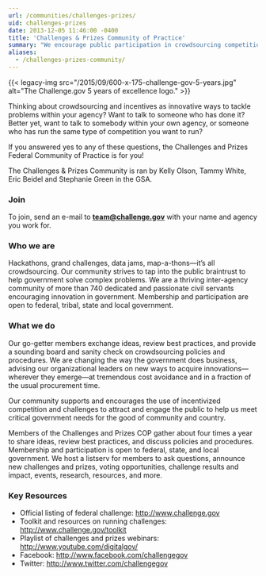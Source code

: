 ```yaml
---
url: /communities/challenges-prizes/
uid: challenges-prizes
date: 2013-12-05 11:46:00 -0400
title: 'Challenges & Prizes Community of Practice'
summary: "We encourage public participation in crowdsourcing competitions to find innovative government solutions."
aliases:
  - /challenges-prizes-community/
---
```


{{< legacy-img src="/2015/09/600-x-175-challenge-gov-5-years.jpg" alt="The Challenge.gov 5 years of excellence logo." >}}

Thinking about crowdsourcing and incentives as innovative ways to tackle problems within your agency? Want to talk to someone who has done it? Better yet, want to talk to somebody within your own agency, or someone who has run the same type of competition you want to run?

If you answered yes to any of these questions, the Challenges and Prizes Federal Community of Practice is for you!

The Challenges & Prizes Community is ran by Kelly Olson, Tammy White, Eric Beidel and Stephanie Green in the GSA.

### Join
To join, send an e-mail to **[team@challenge.gov](mailto:team@challenge.gov)** with your name and agency you work for.

### Who we are

Hackathons, grand challenges, data jams, map-a-thons—it’s all crowdsourcing. Our community strives to tap into the public braintrust to help government solve complex problems. We are a thriving inter-agency community of more than 740 dedicated and passionate civil servants encouraging innovation in government. Membership and participation are open to federal, tribal, state and local government.

### What we do

Our go-getter members exchange ideas, review best practices, and provide a sounding board and sanity check on crowdsourcing policies and procedures. We are changing the way the government does business, advising our organizational leaders on new ways to acquire innovations—wherever they emerge—at tremendous cost avoidance and in a fraction of the usual procurement time.

Our community supports and encourages the use of incentivized competition and challenges to attract and engage the public to help us meet critical government needs for the good of community and country.

Members of the Challenges and Prizes COP gather about four times a year to share ideas, review best practices, and discuss policies and procedures. Membership and participation is open to federal, state, and local government. We host a listserv for members to ask questions, announce new challenges and prizes, voting opportunities, challenge results and impact, events, research, resources, and more.

### Key Resources
- Official listing of federal challenge: http://www.challenge.gov
- Toolkit and resources on running challenges: http://www.challenge.gov/toolkit
- Playlist of challenges and prizes webinars: http://www.youtube.com/digitalgov/
- Facebook: http://www.facebook.com/challengegov
- Twitter: http://www.twitter.com/challengegov
